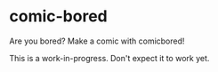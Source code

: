 # comic-bored
Are you bored? Make a comic with comicbored!

This is a work-in-progress. Don't expect it to work yet.
